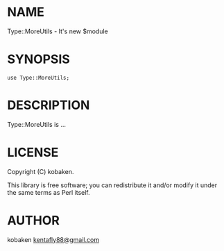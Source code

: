 
# NAME

Type::MoreUtils - It's new $module

# SYNOPSIS

    use Type::MoreUtils;

# DESCRIPTION

Type::MoreUtils is ...

# LICENSE

Copyright (C) kobaken.

This library is free software; you can redistribute it and/or modify
it under the same terms as Perl itself.

# AUTHOR

kobaken <kentafly88@gmail.com>

